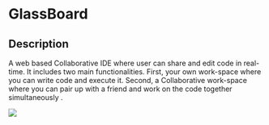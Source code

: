 # GlassBoard

## Description

A web based Collaborative IDE where user can share and edit code in real-time. It includes two main functionalities. First, your own work-space where you can write code and execute it. Second, a Collaborative work-space where you can pair up with a friend and work on the code together simultaneously . 

![](https://ks-mindhour.github.io/img/glassboard.gif)
